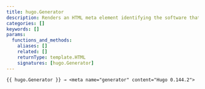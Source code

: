 ```yaml
---
title: hugo.Generator
description: Renders an HTML meta element identifying the software that generated the site.
categories: []
keywords: []
params:
  functions_and_methods:
    aliases: []
    related: []
    returnType: template.HTML
    signatures: [hugo.Generator]
---
```


```go-html-template
{{ hugo.Generator }} → <meta name="generator" content="Hugo 0.144.2">
```
